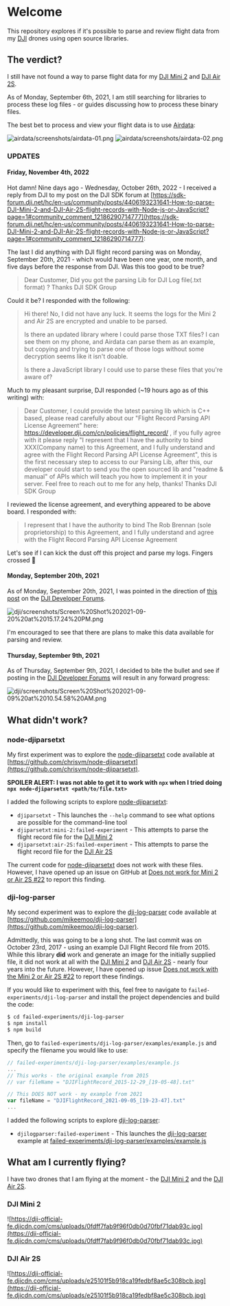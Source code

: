 # Welcome

This repository explores if it's possible to parse and review flight data from my [DJI](https://www.dji.com) drones using open source libraries.

## The verdict?

I still have not found a way to parse flight data for my [DJI Mini 2](https://www.dji.com/mini-2) and [DJI Air 2S](https://www.dji.com/air-2s).

As of Monday, September 6th, 2021, I am still searching for libraries to process these log files - or guides discussing how to process these binary files.

The best bet to process and view your flight data is to use [Airdata](https://airdata.com):

![airdata/__screenshots__/airdata-01.png](airdata/__screenshots__/airdata-01.png)
![airdata/__screenshots__/airdata-02.png](airdata/__screenshots__/airdata-02.png)

### UPDATES

#### Friday, November 4th, 2022

Hot damn! Nine days ago - Wednesday, October 26th, 2022 - I received a reply from DJI to my post on the DJI SDK forum at [https://sdk-forum.dji.net/hc/en-us/community/posts/4406193231641-How-to-parse-DJI-Mini-2-and-DJI-Air-2S-flight-records-with-Node-js-or-JavaScript?page=1#community_comment_12186290714777](https://sdk-forum.dji.net/hc/en-us/community/posts/4406193231641-How-to-parse-DJI-Mini-2-and-DJI-Air-2S-flight-records-with-Node-js-or-JavaScript?page=1#community_comment_12186290714777):

The last I did anything with DJI flight record parsing was on Monday, September 20th, 2021 - which would have been one year, one month, and five days before the response from DJI. Was this too good to be true?

> Dear Customer, Did you got the parsing Lib for DJI Log file(.txt format) ? Thanks DJI SDK Group

Could it be? I responded with the following:

> Hi there! No, I did not have any luck. It seems the logs for the Mini 2 and Air 2S are encrypted and unable to be parsed.
>
> Is there an updated library where I could parse those TXT files? I can see them on my phone, and Airdata can parse them as an example, but copying and trying to parse one of those logs without some decryption seems like it isn't doable.
>
> Is there a JavaScript library I could use to parse these files that you're aware of?

Much to my pleasant surprise, DJI responded (~19 hours ago as of this writing) with:

> Dear Customer, I could provide the latest parsing lib which is C++ based, please read carefully about our "Flight Record Parsing API License Agreement" here: https://developer.dji.com/cn/policies/flight_record/ , if you fully agree with it please reply "I represent that I have the authority to bind XXX(Company name) to this Agreement, and I fully understand and agree with the Flight Record Parsing API License Agreement", this is the first necessary step to access to our Parsing Lib, after this, our developer could start to send you the open sourced lib and "readme & manual" of APIs which will teach you how to implement it in your server. Feel free to reach out to me for any help, thanks! Thanks DJI SDK Group

I reviewed the license agreement, and everything appeared to be above board. I responded with:

> I represent that I have the authority to bind The Rob Brennan (sole proprietorship) to this Agreement, and I fully understand and agree with the Flight Record Parsing API License Agreement

Let's see if I can kick the dust off this project and parse my logs. Fingers crossed 🤞

#### Monday, September 20th, 2021

As of Monday, September 20th, 2021, I was pointed in the direction of [this post](https://djisdksupport.zendesk.com/hc/en-us/articles/4404500498713--When-the-MSDK-for-Mini-2-Mini-SE-and-Air-2S-will-be-released-?fbclid=IwAR3RPodE0Q8jteD9nnk0CDaHU6bzDNcumcPjdpFaRm6cB3I6qpf_-Rl5s5U) on the [DJI Developer Forums](https://djisdksupport.zendesk.com/hc/en-us/articles/4404500498713--When-the-MSDK-for-Mini-2-Mini-SE-and-Air-2S-will-be-released-?fbclid=IwAR3RPodE0Q8jteD9nnk0CDaHU6bzDNcumcPjdpFaRm6cB3I6qpf_-Rl5s5U).

![dji/__screenshots__/Screen%20Shot%202021-09-20%20at%2015.17.24%20PM.png](dji/__screenshots__/Screen%20Shot%202021-09-20%20at%2015.17.24%20PM.png)

I'm encouraged to see that there are plans to make this data available for parsing and review.

#### Thursday, September 9th, 2021

As of Thursday, September 9th, 2021, I decided to bite the bullet and see if posting in the [DJI Developer Forums](https://djisdksupport.zendesk.com/hc/en-us/community/posts/4406193231641-How-to-parse-DJI-Mini-2-and-DJI-Air-2S-flight-records-with-Node-js-or-JavaScript) will result in any forward progress:

![dji/__screenshots__/Screen%20Shot%202021-09-09%20at%2010.54.58%20AM.png](dji/__screenshots__/Screen%20Shot%202021-09-09%20at%2010.54.58%20AM.png)

## What didn't work?

### node-djiparsetxt

My first experiment was to explore the [node-djiparsetxt](https://github.com/chrisvm/node-djiparsetxt) code available at [https://github.com/chrisvm/node-djiparsetxt](https://github.com/chrisvm/node-djiparsetxt).

**SPOILER ALERT: I was not able to get it to work with `npx` when I tried doing `npx node-djiparsetxt <path/to/file.txt>`**

I added the following scripts to explore [node-djiparsetxt](https://github.com/chrisvm/node-djiparsetxt):

- `djiparsetxt` - This launches the `--help` command to see what options are possible for the command-line tool
- `djiparsetxt:mini-2:failed-experiment` - This attempts to parse the flight record file for the [DJI Mini 2](https://github.com/TheRobBrennan/dji-flight-record-review/blob/main/dji/mini-2/DJIFlightRecord_2021-09-05_%5B19-23-47%5D.txt)
- `djiparsetxt:air-2S:failed-experiment` - This attempts to parse the flight record file for the [DJI Air 2S](https://github.com/TheRobBrennan/dji-flight-record-review/blob/main/dji/air-2s/DJIFlightRecord_2021-09-05_%5B19-47-57%5D.txt)

The current code for [node-djiparsetxt](https://github.com/chrisvm/node-djiparsetxt) does not work with these files. However, I have opened up an issue on GitHub at [Does not work for Mini 2 or Air 2S #22](https://github.com/chrisvm/node-djiparsetxt/issues/22) to report this finding.

### dji-log-parser

My second experiment was to explore the [dji-log-parser](https://github.com/mikeemoo/dji-log-parser) code available at [https://github.com/mikeemoo/dji-log-parser](https://github.com/mikeemoo/dji-log-parser).

Admittedly, this was going to be a long shot. The last commit was on October 23rd, 2017 - using an example DJI Flight Record file from 2015. While this library **did** work and generate an image for the initially supplied file, it did not work at all with the [DJI Mini 2](https://github.com/TheRobBrennan/dji-flight-record-review/blob/main/dji/mini-2/DJIFlightRecord_2021-09-05_%5B19-23-47%5D.txt) and [DJI Air 2S](https://github.com/TheRobBrennan/dji-flight-record-review/blob/main/dji/air-2s/DJIFlightRecord_2021-09-05_%5B19-47-57%5D.txt) - nearly four years into the future. However, I have opened up issue [Does not work with the Mini 2 or Air 2S #22](https://github.com/mikeemoo/dji-log-parser/issues/22) to report these findings.

If you would like to experiment with this, feel free to navigate to `failed-experiments/dji-log-parser` and install the project dependencies and build the code:

```sh
$ cd failed-experiments/dji-log-parser
$ npm install
$ npm build
```

Then, go to `failed-experiments/dji-log-parser/examples/example.js` and specify the filename you would like to use:

```js
// failed-experiments/dji-log-parser/examples/example.js
...
// This works - the original example from 2015
// var fileName = "DJIFlightRecord_2015-12-29_[19-05-48].txt"

// This DOES NOT work - my example from 2021
var fileName = "DJIFlightRecord_2021-09-05_[19-23-47].txt"
...
```

I added the following scripts to explore [dji-log-parser](https://github.com/mikeemoo/dji-log-parser):

- `djilogparser:failed-experiment` - This launches the [dji-log-parser](https://github.com/mikeemoo/dji-log-parser) example at [failed-experiments/dji-log-parser/examples/example.js](failed-experiments/dji-log-parser/examples/example.js)

## What am I currently flying?

I have two drones that I am flying at the moment - the [DJI Mini 2](https://www.dji.com/mini-2) and the [DJI Air 2S](https://www.dji.com/air-2s).

### DJI Mini 2

![https://dji-official-fe.djicdn.com/cms/uploads/0fdff7fab9f96f0db0d70fbf71dab93c.jpg](https://dji-official-fe.djicdn.com/cms/uploads/0fdff7fab9f96f0db0d70fbf71dab93c.jpg)

### DJI Air 2S

![https://dji-official-fe.djicdn.com/cms/uploads/e25101f5b918ca19fedbf8ae5c308bcb.jpg](https://dji-official-fe.djicdn.com/cms/uploads/e25101f5b918ca19fedbf8ae5c308bcb.jpg)
